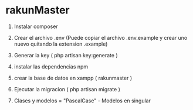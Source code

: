 # rakunMaster

1) Instalar composer
2) Crear el archivo .env (Puede copiar el archivo .env.example y crear uno nuevo quitando la extension .example)
3) Generar la key ( php artisan key:generate )
4) instalar las dependencias npm
5) crear la base de datos en xampp ( rakunmaster )
6) Ejecutar la migracion ( php artisan migrate )


1) Clases y modelos = "PascalCase" - Modelos en singular
